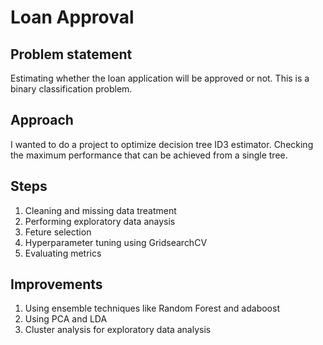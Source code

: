 # Loan Approval

## Problem statement
Estimating whether the loan application will be approved or not. This is a binary classification problem.

## Approach
I wanted to do a project to optimize decision tree ID3 estimator.
Checking the maximum performance that can be achieved from a single tree.

## Steps
1. Cleaning and missing data treatment
2. Performing exploratory data anaysis
3. Feture selection
4. Hyperparameter tuning using GridsearchCV
5. Evaluating metrics

## Improvements
1. Using ensemble techniques like Random Forest and adaboost
2. Using PCA and LDA 
3. Cluster analysis for exploratory data analysis
